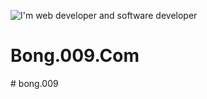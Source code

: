  
 ​![​I'm web developer and software developer ​](https://scontent.fdac3-1.fna.fbcdn.net/v/t1.6435-9/100997480_1006600759758255_2792934313950183424_n.jpg?stp=cp0_dst-jpg_e15_fr_q65&_nc_cat=110&ccb=1-5&_nc_sid=85a577&efg=eyJpIjoidCJ9&_nc_eui2=AeF92QktHgtAar68SY2L2VlTiKIFGWCSrbGIogUZYJKtsQ7qTDAS8aQCMXc6BwjpLrLZt-VDhrMwGVBP_pl9PW_9&_nc_ohc=-kq-Y85iuOwAX933IJk&tn=UYK2PTSmsTtpH1io&_nc_ht=scontent.fdac3-1.fna&oh=00_AT-OIzxvexw7XK91vyD0zbsaUWV0ytPmF8R0qTqUg5MoMg&oe=624B1590)
<h1>Bong.009.Com</h1>
# bong.009
